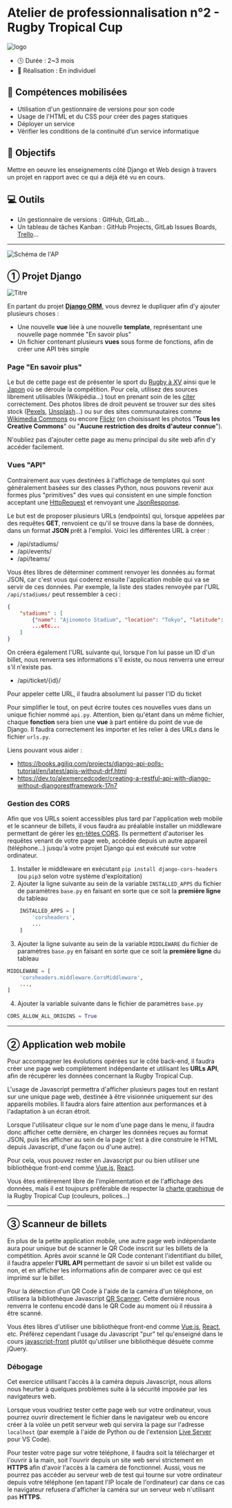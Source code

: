 
# Atelier de professionnalisation n°2 - Rugby Tropical Cup

![logo](logo.svg)

* 🕓 Durée : 2~3 mois
* 🤝 Réalisation : En individuel

## 🧰 Compétences mobilisées

* Utilisation d'un gestionnaire de versions pour son code
* Usage de l'HTML et du CSS pour créer des pages statiques
* Déployer un service
* Vérifier les conditions de la continuité d’un service informatique

## 🏁 Objectifs

Mettre en oeuvre les enseignements côté Django et Web design à travers un projet en rapport avec ce qui a déjà été vu en cours.

## 💻 Outils

* Un gestionnaire de versions : GitHub, GitLab...
* Un tableau de tâches Kanban : GitHub Projects, GitLab Issues Boards, [Trello](https://trello.com/fr)...

---

![Schéma de l'AP](schema.svg)

## ① Projet Django

![Titre](header-django.svg)

En partant du projet [**Django ORM**](https://github.com/esieeit-slam-2023/django-course/tree/main/projects/orm), vous devrez le dupliquer afin d'y ajouter plusieurs choses :

* Une nouvelle **vue** liée à une nouvelle **template**, représentant une nouvelle page nommée "En savoir plus"
* Un fichier contenant plusieurs **vues** sous forme de fonctions, afin de créer une API très simple

### Page "En savoir plus"

Le but de cette page est de présenter le sport du [Rugby à XV](https://fr.wikipedia.org/wiki/Rugby_%C3%A0_XV) ainsi que le [Japon](https://fr.wikipedia.org/wiki/Japon) où se déroule la compétition. Pour cela, utilisez des sources librement utilisables (Wikipédia...) tout en prenant soin de les [citer](https://fr.wikipedia.org/wiki/Wikip%C3%A9dia:Citation_et_r%C3%A9utilisation_du_contenu_de_Wikip%C3%A9dia) correctement. Des photos libres de droit peuvent se trouver sur des sites stock ([Pexels](https://www.pexels.com/fr-fr/), [Unsplash](https://unsplash.com/)...) ou sur des sites communautaires comme [Wikimedia Commons](https://commons.wikimedia.org/wiki/Accueil) ou encore [Flickr](https://www.flickr.com/) (en choisissant les photos "**Tous les Creative Commons**" ou "**Aucune restriction des droits d'auteur connue**").

N'oubliez pas d'ajouter cette page au menu principal du site web afin d'y accéder facilement.

### Vues "API"

Contrairement aux vues destinées à l'affichage de templates qui sont généralement basées sur des classes Python, nous pouvons revenir aux formes plus "primitives" des vues qui consistent en une simple fonction acceptant une [HttpRequest](https://docs.djangoproject.com/fr/3.2/ref/request-response/#httprequest-objects) et renvoyant une [JsonResponse](https://docs.djangoproject.com/fr/3.2/ref/request-response/#jsonresponse-objects).

Le but est de proposer plusieurs URLs (endpoints) qui, lorsque appelées par des requêtes **GET**, renvoient ce qu'il se trouve dans la base de données, dans un format **JSON**  prêt à l'emploi. Voici les différentes URL à créer :

* /api/stadiums/
* /api/events/
* /api/teams/

Vous êtes libres de déterminer comment renvoyer les données au format JSON, car c'est vous qui coderez ensuite l'application mobile qui va se servir de ces données. Par exemple, la liste des stades renvoyée par l'URL `/api/stadiums/` peut ressembler à ceci :

```json
{
    "stadiums" : [
        {"name": "Ajinomoto Stadium", "location": "Tokyo", "latitude": 35.664051, "longitude": 139.527175},
        ...etc...
    ]
}
```

On créera également l'URL suivante qui, lorsque l'on lui passe un ID d'un billet, nous renverra ses informations s'il existe, ou nous renverra une erreur s'il n'existe pas.

* /api/ticket/{id}/

Pour appeler cette URL, il faudra absolument lui passer l'ID du ticket

Pour simplifier le tout, on peut écrire toutes ces nouvelles vues dans un unique fichier nommé `api.py`. Attention, bien qu'étant dans un même fichier, chaque **fonction** sera bien une **vue** à part entière du point de vue de Django. Il faudra correctement les importer et les relier à des URLs dans le fichier `urls.py`.

Liens pouvant vous aider :
* https://books.agiliq.com/projects/django-api-polls-tutorial/en/latest/apis-without-drf.html
* https://dev.to/alexmercedcoder/creating-a-restful-api-with-django-without-djangorestframework-17n7

### Gestion des CORS

Afin que vos URLs soient accessibles plus tard par l'application web mobile et le scanneur de billets, il vous faudra au préalable installer un middleware permettant de gérer les [en-têtes CORS](https://fr.wikipedia.org/wiki/Cross-origin_resource_sharing). Ils permettent d'autoriser les requêtes venant de votre page web, accédée depuis un autre appareil (téléphone...) jusqu'à votre projet Django qui est exécuté sur votre ordinateur.

1. Installer le middleware en exécutant `pip install django-cors-headers` (ou `pip3` selon votre système d'exploitation)
2. Ajouter la ligne suivante au sein de la variable `INSTALLED_APPS` du fichier de paramètres `base.py` en faisant en sorte que ce soit la **première ligne** du tableau

```python
    INSTALLED_APPS = [
        'corsheaders',
        ...
    ]
```

3. Ajouter la ligne suivante au sein de la variable `MIDDLEWARE` du fichier de paramètres `base.py` en faisant en sorte que ce soit la **première ligne** du tableau

```python
MIDDLEWARE = [
    'corsheaders.middleware.CorsMiddleware',
    ...,
]
```

4. Ajouter la variable suivante dans le fichier de paramètres `base.py`

```python
CORS_ALLOW_ALL_ORIGINS = True
```

---

## ② Application web mobile

Pour accompagner les évolutions opérées sur le côté back-end, il faudra créer une page web complètement indépendante et utilisant les **URLs API**, afin de récupérer les données concernant la Rugby Tropical Cup.

L'usage de Javascript permettra d'afficher plusieurs pages tout en restant sur une unique page web, destinée à être visionnée uniquement sur des appareils mobiles. Il faudra alors faire attention aux performances et à l'adaptation à un écran étroit.

Lorsque l'utilisateur clique sur le nom d'une page dans le menu, il faudra donc afficher cette dernière, en charger les données reçues au format JSON, puis les afficher au sein de la page (c'est à dire construire le HTML depuis Javascript, d'une façon ou d'une autre).

Pour cela, vous pouvez rester en Javascript pur ou bien utiliser une bibliothèque front-end comme [Vue.js](https://vuejs.org/), [React](https://fr.reactjs.org/).

Vous êtes entièrement libre de l'implémentation et de l'affichage des données, mais il est toujours préférable de respecter la [charte graphique](https://github.com/esieeit-slam-2023/python-course/tree/master/exercices/rugby#%C3%A9criture-sur-le-billet) de la Rugby Tropical Cup (couleurs, polices...)

---

## ③ Scanneur de billets

En plus de la petite application mobile, une autre page web indépendante aura pour unique but de scanner le QR Code inscrit sur les billets de la compétition. Après avoir scanné le QR Code contenant l'identifiant du billet, il faudra appeler **l'URL API** permettant de savoir si un billet est valide ou non, et en afficher les informations afin de comparer avec ce qui est imprimé sur le billet.

Pour la détection d'un QR Code à l'aide de la caméra d'un téléphone, on utilisera la bibliothèque Javascript [QR Scanner](https://github.com/nimiq/qr-scanner). Cette dernière nous renverra le contenu encodé dans le QR Code au moment où il réussira à être scanné.

Vous êtes libres d'utiliser une bibliothèque front-end comme [Vue.js](https://vuejs.org/), [React](https://fr.reactjs.org/), etc. Préférez cependant l'usage du Javascript "pur" tel qu'enseigné dans le cours [javascript-front](https://github.com/esieeit-slam-2023/web-design/tree/master/javascript-front) plutôt qu'utiliser une bibliothèque désuète comme jQuery.

### Débogage

Cet exercice utilisant l'accès à la caméra depuis Javascript, nous allons nous heurter à quelques problèmes suite à la sécurité imposée par les navigateurs web.

Lorsque vous voudriez tester cette page web sur votre ordinateur, vous pourrez ouvrir directement le fichier dans le navigateur web ou encore créer à la volée un petit serveur web qui servira la page sur l'adresse `localhost` (par exemple à l'aide de Python ou de l'extension [Live Server](https://marketplace.visualstudio.com/items?itemName=ritwickdey.LiveServer) pour VS Code).

Pour tester votre page sur votre téléphone, il faudra soit la télécharger et l'ouvrir à la main, soit l'ouvrir depuis un site web servi strictement en **HTTPS** afin d'avoir l'accès à la caméra de fonctionnel. Aussi, vous ne pourrez pas accéder au serveur web de test qui tourne sur votre ordinateur depuis votre téléphone (en tapant l'IP locale de l'ordinateur) car dans ce cas le navigateur refusera d'afficher la caméra sur un serveur web n'utilisant pas **HTTPS**.
